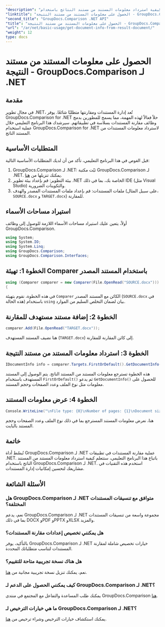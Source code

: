 ```yaml
---
"description": "تعرّف على كيفية استرداد معلومات المستند من مستند النتائج باستخدام GroupDocs.Comparison لـ .NET. خطوات سهلة لمطوري .NET."
"linktitle": "الحصول على معلومات المستند من مستند النتيجة - GroupDocs.Comparison لـ .NET"
"second_title": "GroupDocs.Comparison .NET API"
"title": "الحصول على معلومات المستند من مستند النتيجة - GroupDocs.Comparison لـ .NET"
"url": "/ar/net/basic-usage/get-document-info-from-result-document/"
"weight": 12
type: docs
---
```

# الحصول على معلومات المستند من مستند النتيجة - GroupDocs.Comparison لـ .NET

## مقدمة
في مجال تطوير .NET، تُعد إدارة المستندات ومقارنتها متطلبًا شائعًا. يوفر GroupDocs.Comparison for .NET حلاً فعالاً لهذه المهمة، مما يسمح للمطورين بدمج وظائف مقارنة المستندات بسلاسة في تطبيقاتهم. سيرشدك هذا البرنامج التعليمي خلال عملية استخدام GroupDocs.Comparison for .NET لاسترداد معلومات المستندات من المستند الناتج. 
## المتطلبات الأساسية
قبل الغوص في هذا البرنامج التعليمي، تأكد من أن لديك المتطلبات الأساسية التالية:
1. GroupDocs.Comparison لـ .NET: ثبّت مكتبة GroupDocs.Comparison لـ .NET. يمكنك تنزيلها من [هنا](https://releases.groupdocs.com/comparison/net/).
2. بيئة التطوير: قم بإعداد بيئة تطوير .NET الخاصة بك، بما في ذلك IDE (مثل Visual Studio) والتكوينات الضرورية.
3. ملفات المستندات: قم بإعداد ملفات المستندات المصدر والهدف (على سبيل المثال، `SOURCE.docx` و `TARGET.docx`) للمقارنة.

## استيراد مساحات الأسماء
أولاً، يتعين عليك استيراد مساحات الأسماء اللازمة للوصول إلى وظائف GroupDocs.Comparison.

```csharp
using System;
using System.IO;
using System.Linq;
using GroupDocs.Comparison;
using GroupDocs.Comparison.Interfaces;
```

## الخطوة 1: تهيئة Comparer باستخدام المستند المصدر
```csharp
using (Comparer comparer = new Comparer(File.OpenRead("SOURCE.docx")))
{
```
في هذه الخطوة، نقوم بتهيئة `Comparer` الكائن مع المستند المصدر (`SOURCE.docx` في هذه الحالة) باستخدام `using` بيان لضمان التخلص السليم من الموارد.
## الخطوة 2: إضافة مستند مستهدف للمقارنة
```csharp
comparer.Add(File.OpenRead("TARGET.docx"));
```
هنا نضيف المستند المستهدف (`TARGET.docx`) إلى كائن المقارنة للمقارنة.
## الخطوة 3: استرداد معلومات المستند من مستند النتيجة
```csharp
IDocumentInfo info = comparer.Targets.FirstOrDefault().GetDocumentInfo();
```
هذه الخطوة تسترجع معلومات المستند من المستند الناتج. يتم الوصول إلى المستند المستهدف باستخدام `FirstOrDefault()` ثم يدعو `GetDocumentInfo()` للحصول على معلومات مثل نوع الملف وعدد الصفحات وحجم المستند.
## الخطوة 4: عرض معلومات المستند
```csharp
Console.WriteLine("\nFile type: {0}\nNumber of pages: {1}\nDocument size: {2} bytes", info.FileType, info.PageCount, info.Size);
```
هنا، نعرض معلومات المستند المسترجع بما في ذلك نوع الملف وعدد الصفحات وحجم المستند بالبايت.

## خاتمة
تُبسّط أداة GroupDocs.Comparison لـ .NET عملية مقارنة المستندات في تطبيقات .NET. باتباع هذا البرنامج التعليمي، ستتعلم كيفية استرداد معلومات المستند من المستند الناتج باستخدام GroupDocs.Comparison لـ .NET. استخدم هذه التقنيات في مشاريعك لتحسين إمكانيات إدارة المستندات.
## الأسئلة الشائعة
### هل GroupDocs.Comparison لـ .NET متوافق مع تنسيقات المستندات المختلفة؟
نعم، يدعم GroupDocs.Comparison لـ .NET مجموعة واسعة من تنسيقات المستندات بما في ذلك DOCX وPDF وPPTX وXLSX والمزيد.
### هل يمكنني تخصيص إعدادات مقارنة المستندات؟
بالتأكيد، يوفر GroupDocs.Comparison لـ .NET خيارات تخصيص شاملة لمقارنة المستندات لتناسب متطلباتك المحددة.
### هل هناك نسخة تجريبية متاحة للتقييم؟
نعم، يمكنك تنزيل نسخة تجريبية مجانية من [هنا](https://releases.groupdocs.com/).
### كيف يمكنني الحصول على الدعم لـ GroupDocs.Comparison لـ .NET؟
يمكنك طلب المساعدة والتفاعل مع المجتمع في منتدى GroupDocs.Comparison [هنا](https://forum.groupdocs.com/c/comparison/12).
### ما هي خيارات الترخيص لـ GroupDocs.Comparison لـ .NET؟
يمكنك استكشاف خيارات الترخيص وشراء ترخيص من [هنا](https://purchase.groupdocs.com/buy).